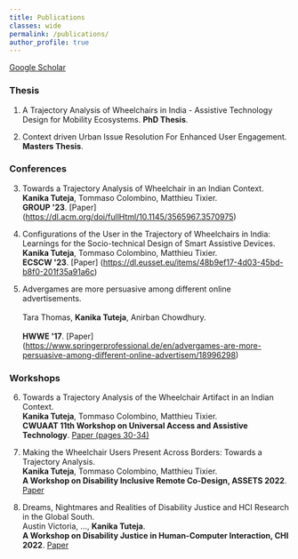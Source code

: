 ```yaml
---
title: Publications
classes: wide
permalink: /publications/
author_profile: true
---
```


[Google Scholar](https://scholar.google.com/citations?user=H-H7oWIAAAAJ&hl=en&oi=ao)

### Thesis
1. A Trajectory Analysis of Wheelchairs in India - Assistive Technology Design for Mobility Ecosystems. **PhD Thesis**.

2. Context driven Urban Issue Resolution For Enhanced User Engagement. **Masters Thesis**.


### Conferences
3. Towards a Trajectory Analysis of Wheelchair in an Indian Context. <br> 
**Kanika Tuteja**, Tommaso Colombino, Matthieu Tixier.<br>
**GROUP '23**.  [Paper] (https://dl.acm.org/doi/fullHtml/10.1145/3565967.3570975)

5. Configurations of the User in the Trajectory of Wheelchairs in India: Learnings for the Socio-technical Design of Smart Assistive Devices.<br>
**Kanika Tuteja**, Tommaso Colombino, Matthieu Tixier. <br>
**ECSCW '23**. [Paper] (https://dl.eusset.eu/items/48b9ef17-4d03-45bd-b8f0-201f35a91a6c)

6. Advergames are more persuasive among different online advertisements. <br>  
Tara Thomas, **Kanika Tuteja**, Anirban Chowdhury. <br>  
 **HWWE '17**. [Paper] (https://www.springerprofessional.de/en/advergames-are-more-persuasive-among-different-online-advertisem/18996298)


### Workshops

6. Towards a Trajectory Analysis of the Wheelchair Artifact in an Indian Context. <br>
**Kanika Tuteja**, Tommaso Colombino, Matthieu Tixier.<br>
**CWUAAT 11th Workshop on Universal Access and Assistive Technology**. [Paper (pages 30-34)](https://api.repository.cam.ac.uk/server/api/core/bitstreams/572d2e4e-3a91-421a-8193-81287d6ab114/content)

8. Making the Wheelchair Users Present Across Borders: Towards a Trajectory Analysis. <br>
**Kanika Tuteja**, Tommaso Colombino, Matthieu Tixier.<br>
**A Workshop on Disability Inclusive Remote Co-Design, ASSETS 2022**. [Paper](https://drive.google.com/drive/u/0/folders/1LSkW_OrCP7fYPSeekV7ISPhl2nF8wCJj)

10. Dreams, Nightmares and Realities of Disability Justice and HCI Research in the Global South.<br>
Austin Victoria, ..., **Kanika Tuteja**.<br>
**A Workshop on Disability Justice in Human-Computer Interaction, CHI 2022**. [Paper](https://drive.google.com/file/d/1ffDKP03liyQRxmDPUj_EJMILNdzumGDK/view)


